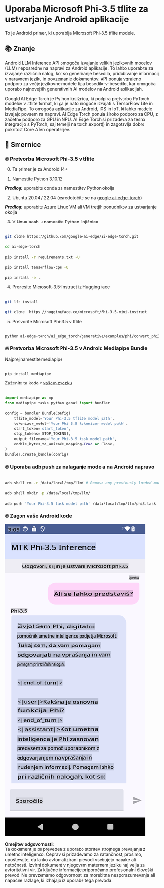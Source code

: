 # **Uporaba Microsoft Phi-3.5 tflite za ustvarjanje Android aplikacije**

To je Android primer, ki uporablja Microsoft Phi-3.5 tflite modele.

## **📚 Znanje**

Android LLM Inference API omogoča izvajanje velikih jezikovnih modelov (LLM) neposredno na napravi za Android aplikacije. To lahko uporabite za izvajanje različnih nalog, kot so generiranje besedila, pridobivanje informacij v naravnem jeziku in povzemanje dokumentov. API ponuja vgrajeno podporo za večje jezikovne modele tipa besedilo-v-besedilo, kar omogoča uporabo najnovejših generativnih AI modelov na Android aplikacijah.

Googld AI Edge Torch je Python knjižnica, ki podpira pretvorbo PyTorch modelov v .tflite format, ki ga je nato mogoče izvajati s TensorFlow Lite in MediaPipe. To omogoča aplikacije za Android, iOS in IoT, ki lahko modele izvajajo povsem na napravi. AI Edge Torch ponuja široko podporo za CPU, z začetno podporo za GPU in NPU. AI Edge Torch si prizadeva za tesno integracijo s PyTorch, saj temelji na torch.export() in zagotavlja dobro pokritost Core ATen operaterjev.

## **🪬 Smernice**

### **🔥 Pretvorba Microsoft Phi-3.5 v tflite**

0. Ta primer je za Android 14+

1. Namestite Python 3.10.12

***Predlog:*** uporabite conda za namestitev Python okolja

2. Ubuntu 20.04 / 22.04 (osredotočite se na [google ai-edge-torch](https://github.com/google-ai-edge/ai-edge-torch))

***Predlog:*** uporabite Azure Linux VM ali VM tretjih ponudnikov za ustvarjanje okolja

3. V Linux bash-u namestite Python knjižnico 

```bash

git clone https://github.com/google-ai-edge/ai-edge-torch.git

cd ai-edge-torch

pip install -r requirements.txt -U 

pip install tensorflow-cpu -U

pip install -e .

```

4. Prenesite Microsoft-3.5-Instruct iz Hugging face


```bash

git lfs install

git clone  https://huggingface.co/microsoft/Phi-3.5-mini-instruct

```

5. Pretvorite Microsoft Phi-3.5 v tflite


```bash

python ai-edge-torch/ai_edge_torch/generative/examples/phi/convert_phi3_to_tflite.py --checkpoint_path  Your Microsoft Phi-3.5-mini-instruct path --tflite_path Your Microsoft Phi-3.5-mini-instruct tflite path  --prefill_seq_len 1024 --kv_cache_max_len 1280 --quantize True

```


### **🔥 Pretvorba Microsoft Phi-3.5 v Android Mediapipe Bundle**

Najprej namestite mediapipe

```bash

pip install mediapipe

```

Zaženite ta koda v [vašem zvezku](../../../../../../code/09.UpdateSamples/Aug/Android/convert/convert_phi.ipynb)



```python

import mediapipe as mp
from mediapipe.tasks.python.genai import bundler

config = bundler.BundleConfig(
    tflite_model='Your Phi-3.5 tflite model path',
    tokenizer_model='Your Phi-3.5 tokenizer model path',
    start_token='start_token',
    stop_tokens=[STOP_TOKENS],
    output_filename='Your Phi-3.5 task model path',
    enable_bytes_to_unicode_mapping=True or Flase,
)
bundler.create_bundle(config)

```


### **🔥 Uporaba adb push za nalaganje modela na Android napravo**


```bash

adb shell rm -r /data/local/tmp/llm/ # Remove any previously loaded models

adb shell mkdir -p /data/local/tmp/llm/

adb push 'Your Phi-3.5 task model path' /data/local/tmp/llm/phi3.task

```

### **🔥 Zagon vaše Android kode**

![demo](../../../../../../translated_images/demo.8981711efb5a9cee5dcd835f66b3b31b94b4f3e527300e15a98a0d48863b9fbd.sl.png)

**Omejitev odgovornosti**:  
Ta dokument je bil preveden z uporabo storitev strojnega prevajanja z umetno inteligenco. Čeprav si prizadevamo za natančnost, prosimo, upoštevajte, da lahko avtomatizirani prevodi vsebujejo napake ali netočnosti. Izvirni dokument v njegovem maternem jeziku naj velja za avtoritativni vir. Za ključne informacije priporočamo profesionalni človeški prevod. Ne prevzemamo odgovornosti za morebitna nesporazumevanja ali napačne razlage, ki izhajajo iz uporabe tega prevoda.